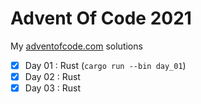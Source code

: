 # Advent Of Code 2021

My [adventofcode.com](https://adventofcode.com/2021) solutions

- [x] Day 01 : Rust (`cargo run --bin day_01`)
- [x] Day 02 : Rust
- [x] Day 03 : Rust
